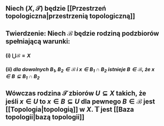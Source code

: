 ## Niech $(X,\mathcal{T})$ będzie [[Przestrzeń topologiczna|przestrzenią topologiczną]]
## **Twierdzenie**: Niech $\mathcal{B}$ będzie rodziną podzbiorów  spełniającą warunki:
### (i) $\bigcup\mathcal{B}=X$
### (ii) *dla dowolnych $B_1,B_2\in\mathcal{B}$ i $x\in B_1\cap B_2$ istnieje $B\in\mathcal{B}$, że $x\in B \subseteq B_1\cap B_2$*
## Wówczas rodzina $\mathcal{T}$ zbiorów $U\subseteq X$ takich, że jeśli $x\in U$ to $x\in B \subseteq U$ dla pewnego $B\in\mathcal{B}$ jest [[Topologia|topologią]] w $X$. $\mathbb{T}$ jest [[Baza topologii|bazą topologii]]